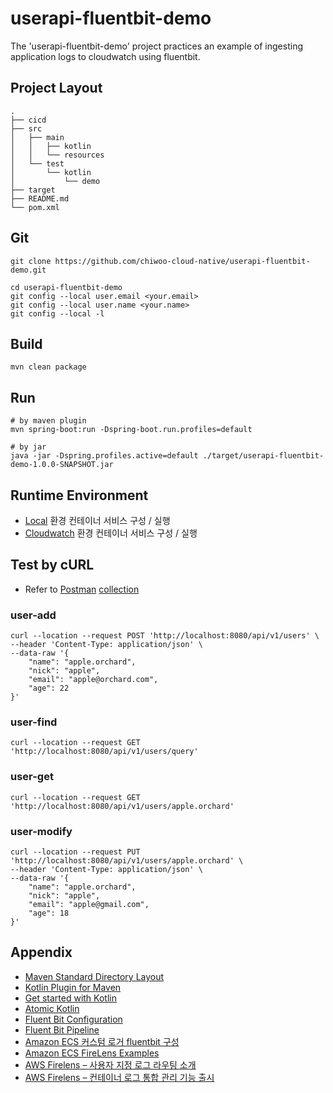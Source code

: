 # userapi-fluentbit-demo
The 'userapi-fluentbit-demo' project practices an example of ingesting application logs to cloudwatch using fluentbit. 


## Project Layout
```
.
├── cicd
├── src
│   ├── main
│   │   ├── kotlin
│   │   └── resources
│   └── test
│       └── kotlin
│           └── demo
├── target
├── README.md
└── pom.xml
```

## Git
```
git clone https://github.com/chiwoo-cloud-native/userapi-fluentbit-demo.git

cd userapi-fluentbit-demo
git config --local user.email <your.email>
git config --local user.name <your.name>
git config --local -l
```

## Build
```
mvn clean package
```

## Run
```
# by maven plugin
mvn spring-boot:run -Dspring-boot.run.profiles=default

# by jar
java -jar -Dspring.profiles.active=default ./target/userapi-fluentbit-demo-1.0.0-SNAPSHOT.jar
```

## Runtime Environment

- [Local](./cicd/local/HELP.md) 환경 컨테이너 서비스 구성 / 실행 
- [Cloudwatch](./cicd/cloudwatch/HELP.md) 환경 컨테이너 서비스 구성 / 실행 



## Test by cURL
- Refer to [Postman](https://www.postman.com/downloads/) [collection](./cicd/postman/userapi-fluentbit-demo.postman-collection.json)

### user-add

```curl
curl --location --request POST 'http://localhost:8080/api/v1/users' \
--header 'Content-Type: application/json' \
--data-raw '{
    "name": "apple.orchard",
    "nick": "apple",
    "email": "apple@orchard.com",
    "age": 22
}'
```

### user-find
```
curl --location --request GET 'http://localhost:8080/api/v1/users/query' 
```

### user-get
```
curl --location --request GET 'http://localhost:8080/api/v1/users/apple.orchard'
```

### user-modify
```
curl --location --request PUT 'http://localhost:8080/api/v1/users/apple.orchard' \
--header 'Content-Type: application/json' \
--data-raw '{
    "name": "apple.orchard",
    "nick": "apple",
    "email": "apple@gmail.com",
    "age": 18
}'
```

## Appendix

- [Maven Standard Directory Layout](https://www.baeldung.com/maven-directory-structure)
- [Kotlin Plugin for Maven](https://kotlinlang.org/docs/maven.html)
- [Get started with Kotlin](https://kotlinlang.org/docs/getting-started.html)
- [Atomic Kotlin](https://www.atomickotlin.com/atomickotlin/)
- [Fluent Bit Configuration](https://docs.fluentbit.io/manual/administration/configuring-fluent-bit/classic-mode/configuration-file)
- [Fluent Bit Pipeline](https://docs.fluentbit.io/manual/concepts/data-pipeline)
- [Amazon ECS 커스텀 로거 fluentbit 구성](https://docs.aws.amazon.com/ko_kr/prescriptive-guidance/latest/patterns/create-a-custom-log-parser-for-amazon-ecs-using-a-firelens-log-router.html)
- [Amazon ECS FireLens Examples](https://github.com/aws-samples/amazon-ecs-firelens-examples)
- [AWS Firelens – 사용자 지정 로그 라우팅 소개](https://docs.aws.amazon.com/ko_kr/AmazonECS/latest/developerguide/using_firelens.html)
- [AWS Firelens – 컨테이너 로그 통합 관리 기능 출시](https://aws.amazon.com/ko/blogs/korea/announcing-firelens-a-new-way-to-manage-container-logs/)

